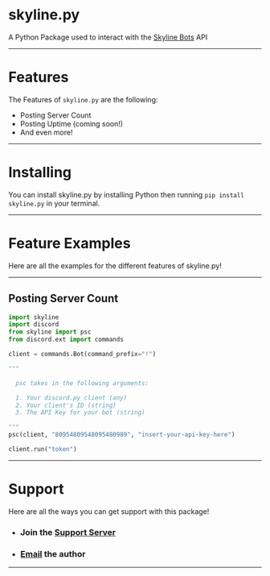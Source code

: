 # skyline.py
A Python Package used to interact with the [Skyline Bots](https://skylinebots.ml/) API

---

# Features
The Features of `skyline.py` are the following:

- Posting Server Count
- Posting Uptime (coming soon!)
- And even more!

---

# Installing
You can install skyline.py by installing Python then running `pip install skyline.py` in your terminal.

---

# Feature Examples
Here are all the examples for the different features of skyline.py!

---

## Posting Server Count
```python
import skyline
import discord
from skyline import psc
from discord.ext import commands

client = commands.Bot(command_prefix="!")

"""

  psc takes in the following arguments:

  1. Your discord.py client (any)
  2. Your client's ID (string)
  3. The API Key for your bot (string)

"""
psc(client, "80954809548095480989", "insert-your-api-key-here")

client.run("token")
```

---

# Support
Here are all the ways you can get support with this package!

- ### Join the [Support Server](https://discord.gg/ygK56KaxHC)
- ### [Email](mailto:yoshiboi18303.t@gmail.com) the author

---
